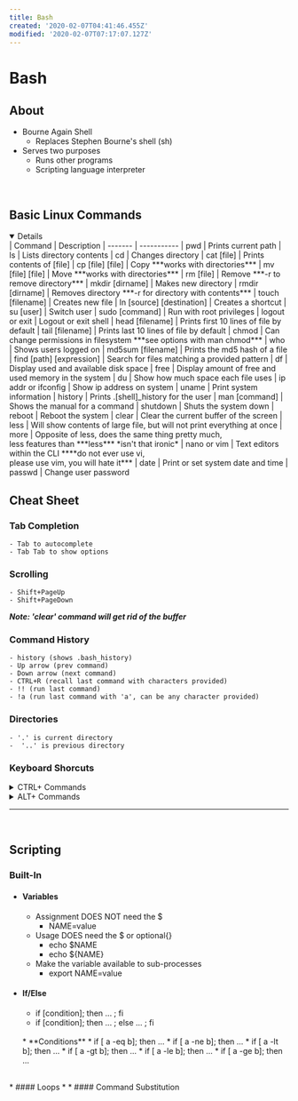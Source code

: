 ```yaml
---
title: Bash
created: '2020-02-07T04:41:46.455Z'
modified: '2020-02-07T07:17:07.127Z'
---
```


# Bash

## About
* Bourne Again Shell
  * Replaces Stephen Bourne's shell (sh)
* Serves two purposes
  * Runs other programs
  * Scripting language interpreter
<br/>

## Basic Linux Commands
<details open>
<summary>Details</summary>
<markdown>
| Command                   | Description 
| -------                   | -----------
| pwd                       | Prints current path 
| ls                        | Lists directory contents 
| cd                        | Changes directory 
| cat [file]                | Prints contents of [file] 
| cp [file] [file]          | Copy  ***works with directories*** 
| mv [file] [file]          | Move ***works with directories*** 
| rm [file]                 | Remove ***-r to remove directory*** 
| mkdir [dirname]           | Makes new directory 
| rmdir [dirname]           | Removes directory ***-r for directory with contents*** 
| touch [filename]          | Creates new file 
| ln [source] [destination] | Creates a shortcut 
| su [user]                 | Switch user   
| sudo [command]            | Run with root privileges 
| logout or exit            | Logout or exit shell 
| head [filename]           | Prints first 10 lines of file by default 
| tail [filename]           | Prints last 10 lines of file by default 
| chmod                     | Can change permissions in filesystem ***see options with man chmod***
| who                       | Shows users logged on 
| md5sum [filename]         | Prints the md5 hash of a file 
| find [path] [expression]  | Search for files matching a provided pattern 
| df                        | Display used and available disk space 
| free                      | Display amount of free and used memory in the system 
| du                        | Show how much space each file uses 
| ip addr or ifconfig       | Show ip address on system 
| uname                     | Print system information 
| history                   | Prints .[shell]_history for the user 
| man [command]             | Shows the manual for a command 
| shutdown                  | Shuts the system down 
| reboot                    | Reboot the system 
| clear                     | Clear the current buffer of the screen 
| less                      | Will show contents of large file, but will not print everything at once 
| more                      | Opposite of less, does the same thing pretty much, <br/>less features than ***less*** *isn't that ironic* 
| nano or vim               | Text editors within the CLI ****do not ever use vi, <br/>please use vim, you will hate it***
| date                      | Print or set system date and time  
| passwd                    | Change user password 
</markdown>
</details>

## Cheat Sheet
### Tab Completion
```
- Tab to autocomplete
- Tab Tab to show options
```  

### Scrolling
```
- Shift+PageUp
- Shift+PageDown
```

***Note: 'clear' command will get rid of the buffer***

### Command History
```
- history (shows .bash_history)
- Up arrow (prev command)
- Down arrow (next command)
- CTRL+R (recall last command with characters provided)
- !! (run last command)
- !a (run last command with 'a', can be any character provided)
```

### Directories
```
- '.' is current directory
-  '..' is previous directory
```

### Keyboard Shorcuts

<details close>
  <summary>CTRL+ Commands</summary>
  <markdown>
* C (kill)
* L (clear screen)
* D (logout)
* Z (suspend current foreground process)
  * return using fg 'process number'
* S (stop output to screen)
* Q (resume output)
* A or Home (go beginning of line)
* E or End (go end of line)
* B (go back one character)
* F (go forward one character)
* K (cuts everything forward of cursor to clipboard)
* XX (move between beginning of line and the current positions)
* D (delete charcter under cursor)
* U (delete everything behind cursor)
* Y (paste last thing yanked)
* _ (undo last key press)
* W (cut word before cursor)
* P (prev command)
* N (next command)
* R (recall last command with characters provided)
* O (Run command you found with R)
* G (leave R)
  </markdown>
</details>

<details close>
  <summary>ALT+ Commands</summary>
  <markdown>
* B (back one word)
* F (forward one word)
* D (delete word after cursor)
* H (delete charcter before cursor)
* T (swap current word with prev word)
* U (capitalize word after cursor)
* L (lowercase word after cursor)
* C (capitalize character on cursor)
* R (revert changes from command if pulled from history)
  </markdown>
</details>

***
<br/>

## Scripting
### Built-In
* #### Variables
  * Assignment DOES NOT need the $
    * NAME=value
  * Usage DOES need the $ or optional{}
    * echo $NAME
    * echo ${NAME}
  * Make the variable available to sub-processes
    * export NAME=value
  
* #### If/Else
  * if [condition]; then ... ; fi
  * if [condition]; then ... ; else ... ; fi
  <br/>
  * **Conditions**
    * if [ a -eq b]; then ...
    * if [ a -ne b]; then ...
    * if [ a -lt b]; then ...
    * if [ a -gt b]; then ...
    * if [ a -le b]; then ...
    * if [ a -ge b]; then ...
<br/>
* #### Loops
 * 
* #### Command Substitution


















